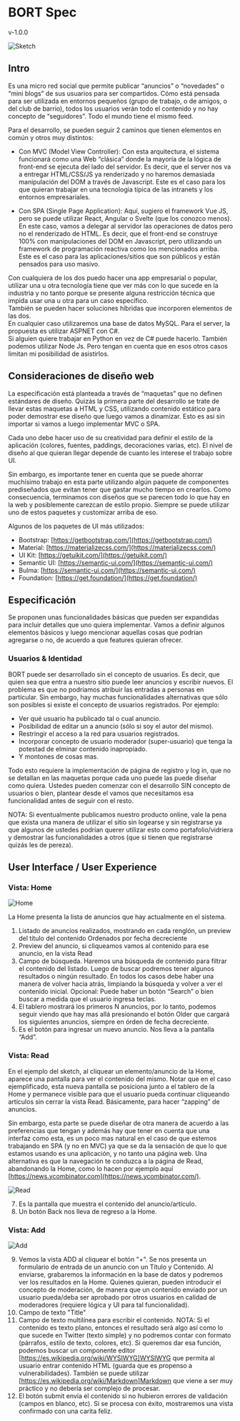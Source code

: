 # BORT Spec
v-1.0.0

![Sketch](sketch.png "sketch")


## Intro
Es una micro red social que permite publicar “anuncios” o “novedades” o “mini blogs” de sus usuarios para ser compartidos. Cómo está pensada para ser utilizada en entornos pequeños (grupo de trabajo, o de amigos, o del club de barrio), todos los usuarios verán todo el contenido y no hay concepto de “seguidores”. Todo el mundo tiene el mismo feed.

Para el desarrollo, se pueden seguir 2 caminos que tienen elementos en común y otros muy distintos:

- Con MVC (Model View Controller):
Con esta arquitectura, el sistema funcionará como una Web “clásica” donde la mayoría de la lógica de front-end se ejecuta del lado del servidor. Es decir, que el server nos va a entregar HTML/CSS/JS ya renderizado y no haremos demasiada manipulación del DOM a través de Javascript. Este es el caso para los que quieran trabajar en una tecnología típica de las intranets y los entornos empresariales.

- Con SPA (Single Page Application):
Aquí, sugiero el framework Vue JS, pero se puede utilizar React, Angular o Svelte (que los conozco menos). En este caso, vamos a delegar al servidor las operaciones de datos pero no el renderizado de HTML. Es decir, que el front-end se construye 100% con manipulaciones del DOM en Javascript, pero utilizando un framework de programación reactiva como los mencionados arriba. Este es el caso para las aplicaciones/sitios que son públicos y están pensados para uso masivo.

Con cualquiera de los dos puedo hacer una app empresarial o popular, utilizar una u otra tecnología tiene que ver más con lo que sucede en la industria y no tanto porque se presente alguna restricción técnica que impida usar una u otra para un caso específico.\
También se pueden hacer soluciones híbridas que incorporen elementos de las dos.\
En cualquier caso utilizaremos una base de datos MySQL. Para el server, la propuesta es utilizar ASPNET con C#.\
Si alguien quiere trabajar en Python en vez de C# puede hacerlo. También podemos utilizar Node Js. Pero tengan en cuenta que en esos otros casos limitan mi posibilidad de asistirlos.

## Consideraciones de diseño web
La especificación está planteada a través de “maquetas” que no definen estándares de diseño. Quizás la primera parte del desarrollo se trate de llevar estas maquetas a HTML y CSS, utilizando contenido estático para poder demostrar ese diseño que luego vamos a dinamizar. Esto es así sin importar si vamos a luego implementar MVC o SPA.

Cada uno debe hacer uso de su creatividad para definir el estilo de la aplicación (colores, fuentes, paddings, decoraciones varias, etc). El nivel de diseño al que quieran llegar depende de cuanto les interese el trabajo sobre UI.

Sin embargo, es importante tener en cuenta que se puede ahorrar muchísimo trabajo en esta parte utilizando algún paquete de componentes prediseñados que evitan tener que gastar mucho tiempo en crearlos. Como consecuencia, terminamos con diseños que se parecen todo lo que hay en la web y posiblemente carezcan de estilo propio. Siempre se puede utilizar uno de estos paquetes y customizar arriba de eso.

Algunos de los paquetes de UI más utilizados:
- Bootstrap: [https://getbootstrap.com/](https://getbootstrap.com/)
- Material: [https://materializecss.com/](https://materializecss.com/)
- UI Kit: [https://getuikit.com/](https://getuikit.com/)
- Semantic UI: [https://semantic-ui.com/](https://semantic-ui.com/)
- Bulma: [https://semantic-ui.com/](https://semantic-ui.com/)
- Foundation: [https://get.foundation/](https://get.foundation/)

## Especificación

Se proponen unas funcionalidades básicas que pueden ser expandidas para incluir detalles que uno quiera implementar. Vamos a definir algunos elementos básicos y luego mencionar aquellas cosas que podrían agregarse o no, de acuerdo a que features quieran ofrecer.

### Usuarios & Identidad

BORT puede ser desarrollado sin el concepto de usuarios. Es decir, que quien sea que entra a nuestro sitio puede leer anuncios y escribir nuevos. El problema es que no podríamos atribuir las entradas a personas en particular.
Sin embargo, hay muchas funcionalidades alternativas que sólo son posibles si existe el concepto de usuarios registrados. 
Por ejemplo:
- Ver qué usuario ha publicado tal o cual anuncio. 
- Posibilidad de editar un a anuncio (sólo si soy el autor del mismo).
- Restringir el acceso a la red para usuarios registrados.
- Incorporar concepto de usuario moderador (super-usuario) que tenga la potestad de elminar contenido inapropiado.
- Y montones de cosas mas.

Todo esto requiere la implementación de página de registro y log in, que no se detallan en las maquetas porque cada uno puede las puede diseñar como quiera.
Ustedes pueden comenzar con el desarrollo SIN concepto de usuarios o bien, plantear desde el vamos que necesitamos esa funcionalidad antes de seguir con el resto.

NOTA: Si eventualmente publicamos nuestro producto online, vale la pena que exista una manera de utilizar el sitio sin logearse y sin registrarse ya que algunos de ustedes podrían querer utilizar esto como portafolio/vidriera y demostrar las funcionalidades a otros (que si tienen que registrarse quizás les de pereza).

## User Interface / User Experience

### Vista: Home 

![Home](img/home.png "Home")

La Home presenta la lista de anuncios que hay actualmente en el sistema.
1.	Listado de anuncios realizados, mostrando en cada renglón, un preview del título del contenido
Ordenados por fecha decreciente
2.	Preview del anuncio, si cliqueamos vamos al contenido para ese anuncio, en la vista Read
3.	Campo de búsqueda. Haremos una búsqueda de contenido para filtrar el contenido del listado.
Luego de buscar podremos tener algunos resultados o ningún resultado. En todos los casos debe haber una manera de volver hacia atrás, limpiando la búsqueda y volver a ver el contenido inicial.
Opcional: Puede haber un botón “Search” o bien buscar a medida que el usuario ingresa teclas.
4.	El tablero mostrará los primeros N anuncios, por lo tanto, podemos seguir viendo que hay mas allá presionando el botón Older que cargará los siguientes anuncios, siempre en órden de fecha decreciente.
5.	Es el botón para ingresar un nuevo anuncio. Nos lleva a la pantalla “Add”.

### Vista: Read 

En el ejemplo del sketch, al cliquear un elemento/anuncio de la Home, aparece una pantalla para ver el contenido del mismo. Notar que en el caso ejemplificado, esta nueva pantalla se posiciona junto a el tablero de la Home y permanece visible para que el usuario pueda continuar cliqueando artículos sin cerrar la vista Read. Básicamente, para hacer “zapping” de anuncios.
  
Sin embargo, esta parte se puede diseñar de otra manera de acuerdo a las preferencias que tengan y además hay que tener en cuenta que una interfaz como esta, es un poco mas natural en el caso de que estemos trabajando en SPA (y no en MVC) ya que se da la sensación de que lo que estamos usando es una aplicación, y no tanto una página web.
Una alternativa es que la navegación te conduzca a la página de Read, abandonando la Home, como lo hacen por ejemplo aquí [https://news.ycombinator.com](https://news.ycombinator.com/).
  
![Read](img/read.png "Read")

7. Es la pantalla que muestra el contenido del anuncio/artículo.
8. Un botón Back nos lleva de regreso a la Home.

### Vista: Add

![Add](img/add.png "Add")

9. Vemos la vista ADD al cliquear el botón "+". Se nos presenta un formulario de entrada de un anuncio con un Título y Contenido.
Al enviarse, grabaremos la información en la base de datos y podremos ver los resultados en la Home. Quienes quieran, pueden introducir el concepto de moderación, de manera que un contenido enviado por un usuario pueda/deba ser aprobado por otros usuarios en calidad de moderadores (requiere lógica y UI para tal funcionalidad).
10. Campo de texto "Title"
11. Campo de texto multilínea para escribir el contenido. NOTA: Si el contenido es texto plano, entonces el resultado será algo así como lo que sucede en Twitter (texto simple) y no podremos contar con formato (párrafos, estilo de texto, colores, etc). Si queremos dar esa función, podemos buscar un componente editor [https://es.wikipedia.org/wiki/WYSIWYG]WYSIWYG que permita al usuario entrar contenido HTML (guarda que es propenso a vulnerabilidades). También se puede utilizar [https://es.wikipedia.org/wiki/Markdown]Markdown que viene a ser muy práctico y no debería ser complejo de procesar.
12. El botón submit envía el contenido si no hubieron errores de validación (campos en blanco, etc). Si se procesa con éxito, mostraremos una vista confirmado con una carita feliz.








